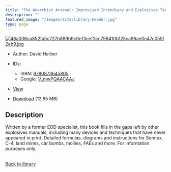 ```yaml
---
title: "The Anarchist Arsenal: Improvised Incendiary and Explosives Techniques"
description: ""
featured_image: "/images/site/library-header.jpg"
type: page
---
```


<a href="https://drive.google.com/uc?export=view&id=1428A_wH3254zKtWKcLohwkKD6VhPPM8I" target="_blank">![48a006ca852fa5c727b889b9c0ef3cef3cc756410b125ca96ae0e47c055f2ab9.jpg](/images/library/48a006ca852fa5c727b889b9c0ef3cef3cc756410b125ca96ae0e47c055f2ab9.jpg)</a>
* Author: David Harber
* IDs:
  * ISBN: <a href="https://www.worldcat.org/isbn/9780873645805" target="_blank">9780873645805</a>
  * Google: <a href="https://books.google.com/books?id=V_mwPQAACAAJ" target="_blank">V_mwPQAACAAJ</a>
* <a href="https://drive.google.com/uc?export=view&id=1428A_wH3254zKtWKcLohwkKD6VhPPM8I" target="_blank">View</a>

* [Download](https://drive.google.com/uc?export=download&id=1428A_wH3254zKtWKcLohwkKD6VhPPM8I) (12.65 MB)

## Description<div>
<p>Written by a former EOD specialist, this book fills in the gaps left by other explosives manuals, including many devices and techniques that have never appeared in print. Detailed formulas, diagrams and instructions for Semtex, C-4, land mines, car bombs, mollies, FAEs and more. For information purposes only.</p></div>

<br />[Back to library](/library/)
